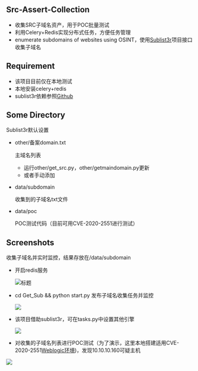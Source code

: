 ## Src-Assert-Collection
* 收集SRC子域名资产，用于POC批量测试
* 利用Celery+Redis实现分布式任务，方便任务管理
* enumerate subdomains of websites using OSINT，使用[Sublist3r](https://github.com/aboul3la/Sublist3r)项目接口收集子域名

## Requirement
* 该项目目前仅在本地测试
* 本地安装celery+redis
* sublist3r依赖参照[Github](https://github.com/aboul3la/Sublist3r)

## Some Directory

Sublist3r默认设置

* other/备案domain.txt

  主域名列表

  * 运行other/get_src.py，other/getmaindomain.py更新
  * 或者手动添加

* data/subdomain

  收集到的子域名txt文件

* data/poc

  POC测试代码（目前可用CVE-2020-2551进行测试）

  

## Screenshots

收集子域名并实时监控，结果存放在/data/subdomain

* 开启redis服务

  ![标题](D:\thing\src资产收集项目\imgs\1.png)

* cd Get_Sub && python start.py 
  发布子域名收集任务并监控

  ![](D:\thing\src资产收集项目\imgs\2.png)

* 该项目借助sublist3r，可在tasks.py中设置其他引擎

  ![](D:\thing\src资产收集项目\imgs\3.png)



* 对收集的子域名列表进行POC测试（为了演示，这里本地搭建适用CVE-2020-2551[Weblogic环境](https://github.com/vulhub/vulhub/tree/master/weblogic/ssrf))，发现10.10.10.160可疑主机

![](D:\thing\src资产收集项目\imgs\4.png)